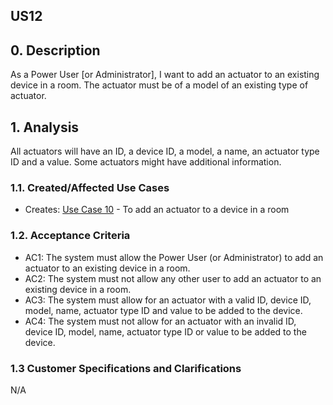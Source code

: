## US12

## 0. Description

As a Power User [or Administrator], I want to add an actuator to an existing device in
a room. The actuator must be of a model of an existing type of actuator.

## 1. Analysis
All actuators will have an ID, a device ID, a model, a name, an actuator type ID and a value.
Some actuators might have additional information.

### 1.1. Created/Affected Use Cases

* Creates: [Use Case 10](../../useCases/uc10_toAddActuator/uc10_readme.md) - To add an actuator to a device in a room

### 1.2. Acceptance Criteria

* AC1: The system must allow the Power User (or Administrator) to add an actuator to an existing device in a room.
* AC2: The system must not allow any other user to add an actuator to an existing device in a room.
* AC3: The system must allow for an actuator with a valid ID, device ID, model, name, actuator type ID and value to be added to the device.
* AC4: The system must not allow for an actuator with an invalid ID, device ID, model, name, actuator type ID or value to be added to the device.

### 1.3 Customer Specifications and Clarifications

N/A